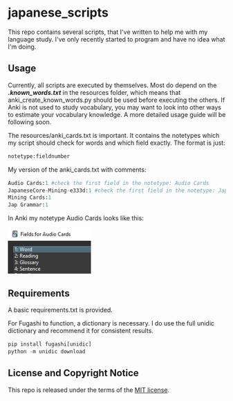 # japanese_scripts

This repo contains several scripts, that I've written to help me with my language study. I've only recently started to program and have no idea what I'm doing.

## Usage

Currently, all scripts are executed by themselves. Most do depend on the ***.known_words.txt*** in the resources folder, which means that anki_create_known_words.py should be used before executing the others. If Anki is not used to study vocabulary, you may want to look into other ways to estimate your vocabulary knowledge.
A more detailed usage guide will be following soon.

The resources/anki_cards.txt is important. It contains the notetypes which my script should check for words and which field exactly. The format is just:
```python
notetype:fieldnumber
```

My version of the anki_cards.txt with comments:
```python
Audio Cards:1 #check the first field in the notetype: Audio Cards
JapaneseCore-Mining-e333d:1 #check the first field in the notetype: JapaneseCore-Mining-e333d
Mining Cards:1
Jap Grammar:1
```

In Anki my notetype Audio Cards looks like this:

<img src="https://github.com/exc4l/japanese_scripts/raw/main/anki_notetype.png" />


## Requirements

A basic requirements.txt is provided.

For Fugashi to function, a dictionary is necessary. I do use the full unidic dictionary and recommend it for consistent results.
```python
pip install fugashi[unidic]
python -m unidic download
```



## License and Copyright Notice

This repo is released under the terms of the [MIT license](./LICENSE).